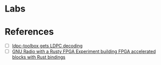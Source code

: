 # Labs



# References

- [ ] [ldpc-toolbox gets LDPC decoding](https://destevez.net/2023/07/ldpc-toolbox-gets-ldpc-decoding)
- [ ] [GNU Radio with a Rusty FPGA Experiment building FPGA accelerated blocks with Rust bindings](https://www.youtube.com/watch?v=TUDkKxAdeWk)
